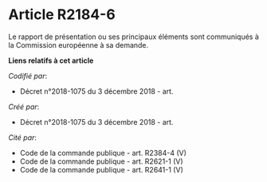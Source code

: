 # Article R2184-6

Le rapport de présentation ou ses principaux éléments sont communiqués à la Commission européenne à sa demande.

**Liens relatifs à cet article**

_Codifié par_:

  - Décret n°2018-1075 du 3 décembre 2018 - art.

_Créé par_:

  - Décret n°2018-1075 du 3 décembre 2018 - art.

_Cité par_:

  - Code de la commande publique - art. R2384-4 (V)
  - Code de la commande publique - art. R2621-1 (V)
  - Code de la commande publique - art. R2641-1 (V)
